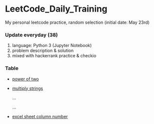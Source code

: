 # LeetCode_Daily_Training
My personal leetcode practice, random selection (initial date: May 23rd)
### Update everyday (38)
1) language: Python 3 (Jupyter Notebook)
2) problem description & solution 
3) mixed with hackerrank practice & checkio
### Table
* [power of two](https://github.com/xlyue92/LeetCode_Daily_Training/blob/master/%20power%20of%20two.ipynb)
* [multiply strings](https://github.com/xlyue92/LeetCode_Daily_Training/blob/master/multiply%20strings.ipynb)

     ...
     
     ...
   
* [excel sheet column number](https://github.com/xlyue92/LeetCode_Daily_Training/blob/master/excel%20sheet%20column%20number.ipynb)
